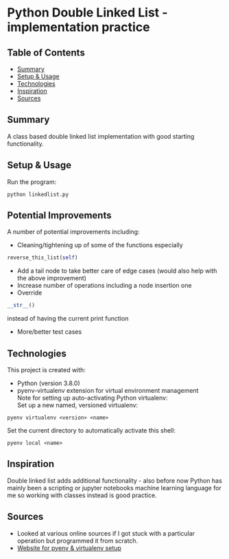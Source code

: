 # Python Double Linked List - implementation practice

## Table of Contents
* [Summary](#summary)
* [Setup & Usage](#setup-&-usage)
* [Technologies](#technologies)
* [Inspiration](#inspiration)
* [Sources](#sources)

## Summary
A class based double linked list implementation with good starting functionality.

## Setup & Usage
Run the program:
```
python linkedlist.py
```

## Potential Improvements
A number of potential improvements including:
* Cleaning/tightening up of some of the functions especially 
```python
reverse_this_list(self)
```
* Add a tail node to take better care of edge cases (would also help with the above improvement)
* Increase number of operations including a node insertion one
* Override 
```python
__str__()
```
instead of having the current print function
* More/better test cases

## Technologies
This project is created with:
* Python (version 3.8.0)
* pyenv-virtualenv extension for virtual environment management\
Note for setting up auto-activating Python virtualenv:\
Set up a new named, versioned virtualenv:
```
pyenv virtualenv <version> <name>
```
Set the current directory to automatically activate this shell:
```
pyenv local <name>
```

## Inspiration
Double linked list adds additional functionality - also before now Python has mainly been a scripting or jupyter notebooks machine learning language for me so working with classes instead is good practice.

## Sources
 * Looked at various online sources if I got stuck with a particular operation but programmed it from scratch.
* [Website for pyenv & virtualenv setup](https://towardsdatascience.com/managing-virtual-environment-with-pyenv-ae6f3fb835f8)